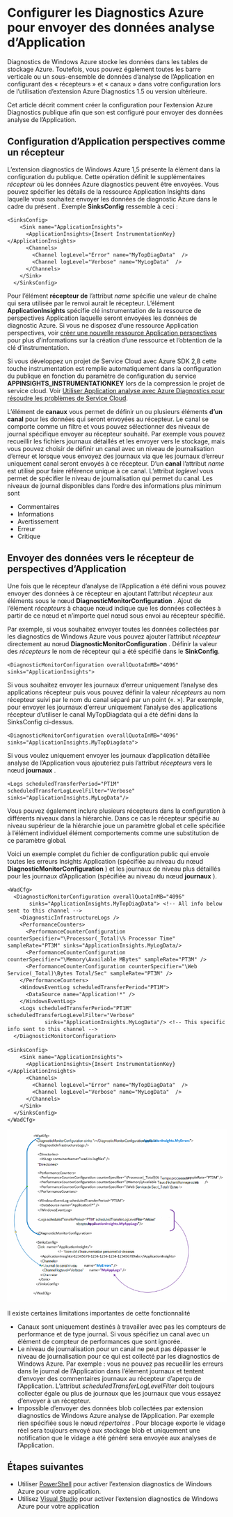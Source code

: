 <properties
   pageTitle="Configurer les Diagnostics Azure pour envoyer des données Application analyse | Microsoft Azure"
   description="Mettre à jour la configuration publique Azure Diagnostics pour envoyer des données analyse de l’Application."
   services="multiple"
   documentationCenter=".net"
   authors="sbtron"
   manager="douge"
   editor="" />
<tags
   ms.service="application-insights"
   ms.devlang="na"
   ms.topic="article"
   ms.tgt_pltfrm="na"
   ms.workload="na"
   ms.date="12/15/2015"
   ms.author="saurabh" />

# <a name="configure-azure-diagnostics-to-send-data-to-application-insights"></a>Configurer les Diagnostics Azure pour envoyer des données analyse d’Application

Diagnostics de Windows Azure stocke les données dans les tables de stockage Azure.  Toutefois, vous pouvez également toutes les barre verticale ou un sous-ensemble de données d’analyse de l’Application en configurant des « récepteurs » et « canaux » dans votre configuration lors de l’utilisation d’extension Azure Diagnostics 1.5 ou version ultérieure.

Cet article décrit comment créer la configuration pour l’extension Azure Diagnostics publique afin que son est configuré pour envoyer des données analyse de l’Application.

## <a name="configuring-application-insights-as-a-sink"></a>Configuration d’Application perspectives comme un récepteur

L’extension diagnostics de Windows Azure 1,5 présente la **<SinksConfig>** élément dans la configuration du publique. Cette opération définit le supplémentaires *récepteur* où les données Azure diagnostics peuvent être envoyées. Vous pouvez spécifier les détails de la ressource Application Insights dans laquelle vous souhaitez envoyer les données de diagnostic Azure dans le cadre du présent **<SinksConfig>**.
Exemple **SinksConfig** ressemble à ceci :  

    <SinksConfig>
        <Sink name="ApplicationInsights">
          <ApplicationInsights>{Insert InstrumentationKey}</ApplicationInsights>
          <Channels>
            <Channel logLevel="Error" name="MyTopDiagData"  />
            <Channel logLevel="Verbose" name="MyLogData"  />
          </Channels>
        </Sink>
      </SinksConfig>

Pour l’élément **récepteur de** l’attribut *name* spécifie une valeur de chaîne qui sera utilisée par le renvoi aurait le récepteur.
L’élément **ApplicationInsights** spécifie clé instrumentation de la ressource de perspectives Application laquelle seront envoyées les données de diagnostic Azure. Si vous ne disposez d’une ressource Application perspectives, voir [créer une nouvelle ressource Application perspectives](./application-insights/app-insights-create-new-resource.md) pour plus d’informations sur la création d’une ressource et l’obtention de la clé d’instrumentation.

Si vous développez un projet de Service Cloud avec Azure SDK 2,8 cette touche instrumentation est remplie automatiquement dans la configuration du publique en fonction du paramètre de configuration du service **APPINSIGHTS_INSTRUMENTATIONKEY** lors de la compression le projet de service cloud. Voir [Utiliser Application analyse avec Azure Diagnostics pour résoudre les problèmes de Service Cloud](./cloud-services/cloud-services-dotnet-diagnostics-applicationinsights.md).

L’élément de **canaux** vous permet de définir un ou plusieurs éléments **d’un canal** pour les données qui seront envoyées au récepteur. Le canal se comporte comme un filtre et vous pouvez sélectionner des niveaux de journal spécifique envoyer au récepteur souhaité. Par exemple vous pouvez recueillir les fichiers journaux détaillés et les envoyer vers le stockage, mais vous pouvez choisir de définir un canal avec un niveau de journalisation d’erreur et lorsque vous envoyez des journaux via que les journaux d’erreur uniquement canal seront envoyés à ce récepteur.
D’un **canal** l’attribut *name* est utilisé pour faire référence unique à ce canal.
L’attribut *loglevel* vous permet de spécifier le niveau de journalisation qui permet du canal. Les niveaux de journal disponibles dans l’ordre des informations plus minimum sont
 - Commentaires
 - Informations
 - Avertissement
 - Erreur
 - Critique

## <a name="send-data-to-the-application-insights-sink"></a>Envoyer des données vers le récepteur de perspectives d’Application
Une fois que le récepteur d’analyse de l’Application a été défini vous pouvez envoyer des données à ce récepteur en ajoutant l’attribut *récepteur* aux éléments sous le nœud **DiagnosticMonitorConfiguration** . Ajout de l’élément *récepteurs* à chaque nœud indique que les données collectées à partir de ce nœud et n’importe quel nœud sous envoi au récepteur spécifié.

Par exemple, si vous souhaitez envoyer toutes les données collectées par les diagnostics de Windows Azure vous pouvez ajouter l’attribut *récepteur* directement au nœud **DiagnosticMonitorConfiguration** . Définir la valeur des *récepteurs* le nom de récepteur qui a été spécifié dans le **SinkConfig**.

    <DiagnosticMonitorConfiguration overallQuotaInMB="4096" sinks="ApplicationInsights">

Si vous souhaitez envoyer les journaux d’erreur uniquement l’analyse des applications récepteur puis vous pouvez définir la valeur *récepteurs* au nom récepteur suivi par le nom du canal séparé par un point («. »). Par exemple, pour envoyer les journaux d’erreur uniquement l’analyse des applications récepteur d’utiliser le canal MyTopDiagdata qui a été défini dans la SinksConfig ci-dessus.  

    <DiagnosticMonitorConfiguration overallQuotaInMB="4096" sinks="ApplicationInsights.MyTopDiagdata">

Si vous voulez uniquement envoyer les journaux d’application détaillée analyse de l’Application vous ajouteriez puis l’attribut *récepteurs* vers le nœud **journaux** .

    <Logs scheduledTransferPeriod="PT1M" scheduledTransferLogLevelFilter="Verbose" sinks="ApplicationInsights.MyLogData"/>

Vous pouvez également inclure plusieurs récepteurs dans la configuration à différents niveaux dans la hiérarchie. Dans ce cas le récepteur spécifié au niveau supérieur de la hiérarchie joue un paramètre global et celle spécifiée à l’élément individuel élément comportements comme une substitution de ce paramètre global.    

Voici un exemple complet du fichier de configuration public qui envoie toutes les erreurs Insights Application (spécifiée au niveau du nœud **DiagnosticMonitorConfiguration** ) et les journaux de niveau plus détaillés pour les journaux d’Application (spécifiée au niveau du nœud **journaux** ).

    <WadCfg>
      <DiagnosticMonitorConfiguration overallQuotaInMB="4096"
           sinks="ApplicationInsights.MyTopDiagData"> <!-- All info below sent to this channel -->
        <DiagnosticInfrastructureLogs />
        <PerformanceCounters>
          <PerformanceCounterConfiguration counterSpecifier="\Processor(_Total)\% Processor Time" sampleRate="PT3M" sinks="ApplicationInsights.MyLogData/>
          <PerformanceCounterConfiguration counterSpecifier="\Memory\Available MBytes" sampleRate="PT3M" />
          <PerformanceCounterConfiguration counterSpecifier="\Web Service(_Total)\Bytes Total/Sec" sampleRate="PT3M" />
        </PerformanceCounters>
        <WindowsEventLog scheduledTransferPeriod="PT1M">
          <DataSource name="Application!*" />
        </WindowsEventLog>
        <Logs scheduledTransferPeriod="PT1M" scheduledTransferLogLevelFilter="Verbose"
                sinks="ApplicationInsights.MyLogData"/> <!-- This specific info sent to this channel -->
      </DiagnosticMonitorConfiguration>

    <SinksConfig>
        <Sink name="ApplicationInsights">
          <ApplicationInsights>{Insert InstrumentationKey}</ApplicationInsights>
          <Channels>
            <Channel logLevel="Error" name="MyTopDiagData"  />
            <Channel logLevel="Verbose" name="MyLogData"  />
          </Channels>
        </Sink>
      </SinksConfig>
    </WadCfg>

![Configuration des diagnostics de Public](./media/azure-diagnostics-configure-applicationinsights/diagnostics-publicconfig.png)

Il existe certaines limitations importantes de cette fonctionnalité

- Canaux sont uniquement destinés à travailler avec pas les compteurs de performance et de type journal. Si vous spécifiez un canal avec un élément de compteur de performances que sont ignorée.
- Le niveau de journalisation pour un canal ne peut pas dépasser le niveau de journalisation pour ce qui est collecté par les diagnostics de Windows Azure. Par exemple : vous ne pouvez pas recueillir les erreurs dans le journal de l’Application dans l’élément journaux et tentent d’envoyer des commentaires journaux au récepteur d’aperçu de l’Application. L’attribut *scheduledTransferLogLevelFilter* doit toujours collecter égale ou plus de journaux que les journaux que vous essayez d’envoyer à un récepteur.
- Impossible d’envoyer des données blob collectées par extension diagnostics de Windows Azure analyse de l’Application. Par exemple rien spécifiée sous le nœud *répertoires* . Pour blocage exporte le vidage réel sera toujours envoyé aux stockage blob et uniquement une notification que le vidage a été généré sera envoyée aux analyses de l’Application.


## <a name="next-steps"></a>Étapes suivantes

- Utiliser [PowerShell](./cloud-services/cloud-services-diagnostics-powershell.md) pour activer l’extension diagnostics de Windows Azure pour votre application. 
- Utilisez [Visual Studio](vs-azure-tools-diagnostics-for-cloud-services-and-virtual-machines.md) pour activer l’extension diagnostics de Windows Azure pour votre application

